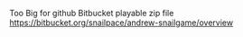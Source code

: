 Too Big for github
Bitbucket playable zip file
https://bitbucket.org/snailpace/andrew-snailgame/overview
